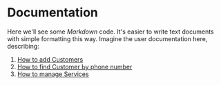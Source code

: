 # Documentation
Неге we'll see some *Markdown* code.
It's easier to write text documents with simple formatting this way.
Imagine the user documentation here, describing:

1. [How to add Customers](/customers/add)
2. [How to find Customer Ьу phone number](/customers/query)
3. [How to manage Services](/services)
